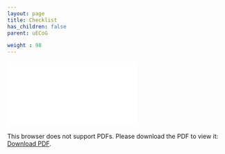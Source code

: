 ```yaml
---
layout: page
title: Checklist
has_children: false
parent: uECoG

weight : 98
---
```

<object data="Human%20Intraoperative%20Recording%20Checklist.pdf" type="application/pdf" width="700px" height="700px">
    <embed src="Human%20Intraoperative%20Recording%20Checklist.pdf">
        <p>This browser does not support PDFs. Please download the PDF to view it: <a href="Human%20Intraoperative%20Recording%20Checklist.pdf">Download PDF</a>.</p>
    </embed>
</object>